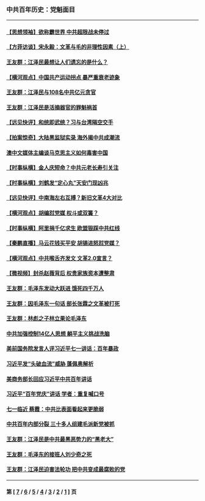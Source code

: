 ### 中共百年历史：党魁面目
---
#### [【思想领袖】欲称霸世界 中共超限战未停过](../../pages/nf1176107/n13745142.md?10180430) 
#### [【方菲访谈】宋永毅：文革与毛的非理性因素（上）](../../pages/nf1176107/n13469956.md?10180430) 
#### [王友群：江泽民最想让人们遗忘的是什么？](../../pages/nf1176107/n13408949.md?10180430) 
#### [【横河观点】中国共产运动拐点 暴严重衰老迹象](../../pages/nf1176107/n13388333.md?10180430) 
#### [王友群：江泽民与108名中共亿元贪官](../../pages/nf1176107/n13352358.md?10180430) 
#### [王友群：江泽民是活摘器官的罪魁祸首](../../pages/nf1176107/n13336903.md?10180430) 
#### [【远见快评】和统即武统？习与台湾隔空交手](../../pages/nf1176107/n13297739.md?10180430) 
#### [【拍案惊奇】大陆黑监狱实录 海外揭中共成潮流](../../pages/nf1176107/n13288853.md?10180430) 
#### [澳中文媒体主编谈马克思主义如何毒害中国](../../pages/nf1176107/n13257387.md?10180430) 
#### [【时事纵横】金人庆短命？中共元老长寿引关注](../../pages/nf1176107/n13217934.md?10180430) 
#### [【时事纵横】刘鹤发“定心丸”天安门现凶兆](../../pages/nf1176107/n13215416.md?10180430) 
#### [【远见快评】中南海左右互搏？新旧文革4大对比](../../pages/nf1176107/n13214745.md?10180430) 
#### [【横河观点】胡编怼党媒 权斗或双簧？](../../pages/nf1176107/n13210864.md?10180430) 
#### [【时事纵横】阿里捐千亿求生 欧盟狠踩中共红线](../../pages/nf1176107/n13206431.md?10180430) 
#### [【秦鹏直播】马云花钱买平安 胡锡进怒怼党媒？](../../pages/nf1176107/n13206392.md?10180430) 
#### [【横河观点】中共喉舌齐发文 文革2.0宣言？](../../pages/nf1176107/n13201248.md?10180430) 
#### [【微视频】封杀赵薇背后 权贵家族资本遭整肃](../../pages/nf1176107/n13197798.md?10180430) 
#### [王友群：毛泽东发动大跃进 饿死四千万人](../../pages/nf1176107/n13177158.md?10180430) 
#### [王友群：因毛泽东一句话 部长张霖之文革被打死](../../pages/nf1176107/n13161711.md?10180430) 
#### [王友群：林彪之子林立果论毛泽东](../../pages/nf1176107/n13128622.md?10180430) 
#### [中共加强控制14亿人思想 躺平主义挑战洗脑](../../pages/nf1176107/n13094299.md?10180430) 
#### [美前国务院发言人评习近平七一讲话：百年暴政](../../pages/nf1176107/n13066986.md?10180430) 
#### [习近平发“头破血流”威胁 蓬佩奥解析](../../pages/nf1176107/n13063604.md?10180430) 
#### [美商务部长回应习近平中共百年讲话](../../pages/nf1176107/n13062903.md?10180430) 
#### [习近平“百年党庆”讲话 学者：重复喊口号](../../pages/nf1176107/n13061411.md?10180430) 
#### [七一临近 蔡霞：中共比表面看起来更脆弱](../../pages/nf1176107/n13056418.md?10180430) 
#### [中共百年内部分裂 三十多人组建毛派新党被抓](../../pages/nf1176107/n13044023.md?10180430) 
#### [王友群：江泽民是中共最黑恶势力的“黑老大”](../../pages/nf1176107/n13022180.md?10180430) 
#### [王友群：毛泽东的接班人刘少奇之死](../../pages/nf1176107/n12991772.md?10180430) 
#### [王友群：江泽民迫害法轮功 把中共变成最腐败的党](../../pages/nf1176107/n12947347.md?10180430) 

---
#### 第 [ [7](./7.md?10180430) / [6](./6.md?10180430) / [5](./5.md?10180430) / [4](./4.md?10180430) / [3](./3.md?10180430) / [2](./2.md?10180430) / [1](./1.md?10180430) ] 页
